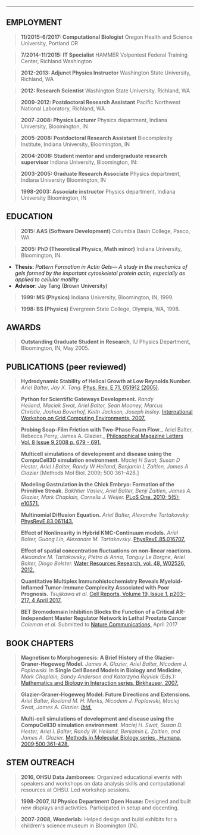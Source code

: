 
----------------------------------------------------------------------

EMPLOYMENT
----------

>**11/2015-6/2017: Computational Biologist** Oregon Health and Science University, Portland OR  

>**7/2014-11/2015: IT Specialist** HAMMER Volpentest Federal Training
Center, Richland Washington  

>**2012-2013: Adjunct Physics Instructor** Washington State University,
Richland, WA  

>**2012: Research Scientist** Washington State University, Richland, WA  

>**2009-2012: Postdoctoral Research Assistant** Pacific Northwest
National Laboratory, Richland, WA

>**2007-2008: Physics Lecturer** Physics department, Indiana University,
Bloomington, IN

>**2005-2008: Postdoctoral Research Assistant** Biocomplexity Institute,
Indiana University, Bloomington, IN

>**2004-2008:  Student mentor and undergraduate research supervisor** Indiana University, Bloomington, IN:

>**2003-2005: Graduate Research Associate** Physics department, Indiana
University Bloomington, IN

>**1998-2003: Associate instructor** Physics department, Indiana
University Bloomington, IN

EDUCATION
---------

>**2015: AAS (Software Development)** Columbia Basin College, Pasco, WA

>**2005: PhD (Theoretical Physics, Math minor)** Indiana University,
Bloomington, IN.
-   **Thesis:** _Pattern Formation in Actin Gels— A study in the
    mechanics of gels formed by the important cytoskeletal protein
    actin, especially as applied to cellular motility._
-   **Advisor**: Jay Tang (Brown University)

>**1999: MS (Physics)** Indiana University, Bloomington, IN, 1999.

>**1998: BS (Physics)** Evergreen State College, Olympia, WA, 1998.

AWARDS
------

>**Outstanding Graduate Student in Research**, IU Physics Department,
Bloomington, IN, May 2005.

PUBLICATIONS (peer reviewed)
----------------------------

>**Hydrodynamic Stability of Helical Growth at Low Reynolds Number.**
_Ariel Balter, Jay X. Tang._ [Phys. Rev. E 71, 051912
(2005)]().

>**Python for Scientific Gateways Development.** _Randy Heiland, Maciek
Swat, Ariel Balter, Sean Mooney, Marcus Christie, Joshua Boverhof, Keith
Jackson, Joseph Insley._ [International Workshop on Grid Computing
Environments, 2007.]()

>**Probing Soap-Film Friction with Two-Phase Foam Flow**._ Ariel Balter,
Rebecca Perry, James A. Glazier._ [Philosophical Magazine Letters Vol. 8
Issue 9,2008 p. 679 - 691.]()

>**Multicell simulations of development and disease using the
CompuCell3D simulation environment.** _Maciej H Swat, Susan D Hester,
Ariel I Balter, Randy W Heiland, Benjamin L Zaitlen, James A Glazier_
[Methods Mol Biol. 2009; 500:361–428.]

>**Modeling Gastrulation in the Chick Embryo: Formation of the Primitive
Streak.** _Bakhtier Vasiev, Ariel Balter, Benji Zaitlen, James A.
Glazier, Mark Chaplain, Cornelis J. Weijer._ [PLoS One. 2010; 5(5):
e10571.]()

>**Multinomial Diffusion Equation.** _Ariel Balter, Alexandre
Tartakovsky._ [PhysRevE.83.061143.]()

>**Effect of Nonlinearity in Hybrid KMC-Continuum models.** _Ariel
Balter, Guang Lin, Alexandre M. Tartakovsky._
[PhysRevE.85.016707.]()

>**Effect of spatial concentration fluctuations on non-linear reactions.** _Alexandre M. Tartakovsky, PIetro di Anna, Tanguy Le
Borgne, Ariel Balter, Diogo Bolster._ [Water Resources
Research, vol. 48, W02526, 2012.]()

>**Quantitative Multiplex Immunohistochemistry Reveals Myeloid-Inflamed Tumor-Immune Complexity Associated with Poor Prognosis.** _Tsujikawa et
al._ [Cell Reports, Volume 19, Issue 1, p203–217, 4 April 2017.]()

>**BET Bromodomain Inhibition Blocks the Function of a Critical AR-Independent Master Regulator Network in Lethal Prostate Cancer**
_Coleman et al._ Submitted to [Nature Communications,]() April 2017

BOOK CHAPTERS
-------------

>**Magnetism to Morphogenesis: A Brief History of the Glazier-Graner-Hogeweg Model.** _James A. Glazier, Ariel Balter, Nicodem
J. Poplawski._ In **Single Cell Based Models in Biology and Medicine**,
_Mark Chaplain, Sandy Anderson and Katarzyna Rejniak_ (Eds.): [Mathematics
and Biology in Interaction series, Birkhauser, 2007.]()

>**Glazier-Graner-Hogeweg Model: Future Directions and Extensions.**
_Ariel Balter, Roeland M. H. Merks, Nicodem J. Poplawski, Maciej Swat,
James A. Glazier._ [_Ibid._]()

>**Multi-cell simulations of development and disease using the
CompuCell3D simulation environment**. _Maciej H. Swat, Susan D. Hester,
Ariel I. Balter, Randy W. Heiland, Benjamin L. Zaitlen, and James A.
Glazier._ [Methods in Molecular Biology series , Humana, 2009;500:361-428.]()

STEM OUTREACH
-------------

>**2016, OHSU Data Jamborees:** Organized educational events with
speakers and workshops on data analysis skills and computational
resources at OHSU. Led workshop sessions.

>**1998-2007, IU Physics Department Open House:** Designed and built new
displays and activities. Participated in setup and docenting.

>**2007-2008, Wonderlab:** Helped design and build exhibits for a
children's science museum in Bloomington (IN).
